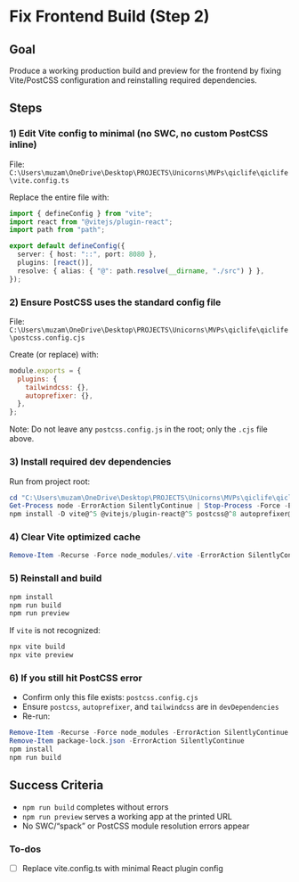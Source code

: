 <!-- 354d382e-d264-4052-843b-d0311e174e71 7dff78e4-2b56-49bf-8918-859a270eb307 -->
# Fix Frontend Build (Step 2)

## Goal

Produce a working production build and preview for the frontend by fixing Vite/PostCSS configuration and reinstalling required dependencies.

## Steps

### 1) Edit Vite config to minimal (no SWC, no custom PostCSS inline)

File: `C:\Users\muzam\OneDrive\Desktop\PROJECTS\Unicorns\MVPs\qiclife\qiclife\vite.config.ts`

Replace the entire file with:

```ts
import { defineConfig } from "vite";
import react from "@vitejs/plugin-react";
import path from "path";

export default defineConfig({
  server: { host: "::", port: 8080 },
  plugins: [react()],
  resolve: { alias: { "@": path.resolve(__dirname, "./src") } },
});
```

### 2) Ensure PostCSS uses the standard config file

File: `C:\Users\muzam\OneDrive\Desktop\PROJECTS\Unicorns\MVPs\qiclife\qiclife\postcss.config.cjs`

Create (or replace) with:

```js
module.exports = {
  plugins: {
    tailwindcss: {},
    autoprefixer: {},
  },
};
```

Note: Do not leave any `postcss.config.js` in the root; only the `.cjs` file above.

### 3) Install required dev dependencies

Run from project root:

```powershell
cd "C:\Users\muzam\OneDrive\Desktop\PROJECTS\Unicorns\MVPs\qiclife\qiclife"
Get-Process node -ErrorAction SilentlyContinue | Stop-Process -Force -ErrorAction SilentlyContinue
npm install -D vite@^5 @vitejs/plugin-react@^5 postcss@^8 autoprefixer@^10 tailwindcss@^3
```

### 4) Clear Vite optimized cache

```powershell
Remove-Item -Recurse -Force node_modules/.vite -ErrorAction SilentlyContinue
```

### 5) Reinstall and build

```powershell
npm install
npm run build
npm run preview
```

If `vite` is not recognized:

```powershell
npx vite build
npx vite preview
```

### 6) If you still hit PostCSS error

- Confirm only this file exists: `postcss.config.cjs`
- Ensure `postcss`, `autoprefixer`, and `tailwindcss` are in `devDependencies`
- Re-run:
```powershell
Remove-Item -Recurse -Force node_modules -ErrorAction SilentlyContinue
Remove-Item package-lock.json -ErrorAction SilentlyContinue
npm install
npm run build
```


## Success Criteria

- `npm run build` completes without errors
- `npm run preview` serves a working app at the printed URL
- No SWC/“spack” or PostCSS module resolution errors appear

### To-dos

- [ ] Replace vite.config.ts with minimal React plugin config